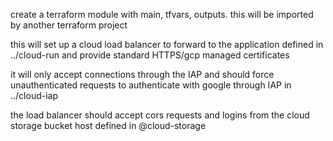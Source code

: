 create a terraform module with main, tfvars, outputs. this will be imported by another terraform project

this will set up a cloud load balancer to forward to the application defined in ../cloud-run and provide standard HTTPS/gcp managed certificates

it will only accept connections through the IAP and should force unauthenticated requests to authenticate with google through IAP in ../cloud-iap

the load balancer should accept cors requests and logins from the cloud storage bucket host defined in @cloud-storage